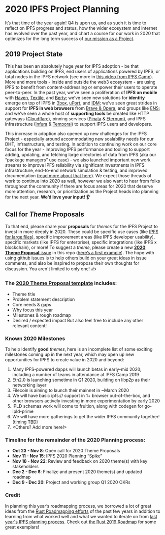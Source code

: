 # 2020 IPFS Project Planning

It’s that time of the year again! Q4 is upon us, and as such it is time to reflect on IPFS progress and status, how the wider ecosystem and internet has evolved over the past year, and chart a course for our work in 2020 that optimizes for the long term success of [our mission as a Project](https://github.com/ipfs/roadmap/blob/master/README.md#ipfs-mission-statement).

## 2019 Project State
This has been an absolutely huge year for IPFS adoption - be that applications building on IPFS, end users of applications powered by IPFS, or total nodes in the IPFS network (see more in [this video from IPFS Camp](https://www.youtube.com/watch?v=jpQnQbfhuBc)). More and more tools - inside and outside the web3 ecosystem - are using IPFS to benefit from content-addressing or empower their users to operate peer-to-peer. In the past year, we’ve seen a proliferation of **IPFS on mobile** with [Haven](https://gethaven.app/), [Textile](https://textile.photos), and [Berty](berty.tech); we’ve seen new solutions for **identity** emerge on top of IPFS in [3box](https://3box.io), [uPort](https://www.uport.me), and [IDM](https://github.com/ipfs-shipyard/pm-idm); we’ve seen great strides in support for **IPFS in web browsers** from [Brave & Opera](https://blog.ipfs.io/2019-10-08-ipfs-browsers-update/), and groups like [ENS](https://medium.com/the-ethereum-name-service/ethdns-9d56298fa38a); and we’ve seen a whole host of **supporting tools** be created like HTTP gateways ([Cloudflare](https://developers.cloudflare.com/distributed-web/ipfs-gateway/)), pinning services ([Pinata](https://pinata.cloud) & [Eternum](https://eternum.io)), and IPFS infrastructure ([Infura](http://infura.io) & [Temporal](https://temporal.cloud/)) to support IPFS users and developers. 

This increase in adoption also opened up new challenges for the IPFS Project - especially around accommodating new scalability needs for our DHT, infrastructure, and testing. In addition to continuing work on our core focus for the year - improving IPFS performance and tooling to support adding, updating, and fetching large directories of data from IPFS (aka our “package managers” use case) - we also launched important new work streams to improve IPFS reliability via significant investments in IPFS infrastructure, end-to-end network simulation & testing, and improved documentation ([read more about that here](https://blog.ipfs.io/2019-07-31-operation-task-force/)). We expect those threads of work to continue into 2020 as well, however we also want to hear from folks throughout the community if there are focus areas for 2020 that deserve more attention, research, or prioritization as the Project heads into planning for the next year. **We’d love your input! 👂**

## Call for _Theme_ Proposals
To that end, please share your **proposals** for _themes_ for the IPFS Project to invest in more deeply in 2020. These could be specific use cases (like [IPFS for large files](https://github.com/ipfs/roadmap#-large-files-d1-e4-i3)), specific improvement areas (like IPFS developer usability), specific markets (like IPFS for enterprise), specific integrations (like IPFS x blockchain), or more! To suggest a _theme_, please create a new [**2020 Theme Proposal** issue](#TODO) in this repo ([here’s a first example](#TODO)). The hope with using github issues is to help others build on your great ideas in issue comments, and also be inspired to propose their own thoughts for discussion. You aren't limited to only one! ✍️


### The [2020 Theme Proposal template](#TODO) includes:
- Theme title
- Problem statement description
- Core needs & gaps
- Why focus this year
- Milestones & rough roadmap
- Desired / expected impact
But also feel free to include any other relevant content!

### Known 2020 Milestones
To help identify **good** _themes_, here is an incomplete list of some exciting milestones coming up in the next year, which may open up new opportunities for IPFS to create value in 2020 and beyond:
1. Many IPFS-powered dapps will launch betas in early-mid 2020, including a number of teams in attendance at IPFS Camp 2019
2. Eth2.0 is launching sometime in Q1 2020, building on libp2p as their networking layer
3. Filecoin is aiming to launch their mainnet in ~March 2020
4. We will have basic ipfs:// support in 1+ browser out-of-the-box, and other browsers actively investing in more experimentation by early 2020
5. IPLD schemas work will come to fruition, along with codegen for go-ipld-prime
6. We will have more gatherings to get the wider IPFS community together! (timing TBD)
7. <Others? Add more here!>


### Timeline for the remainder of the 2020 Planning process:
- **Oct 23 - Nov 8**: Open call for 2020 Theme Proposals
- **Nov 11 - Nov 15**: IPFS 2020 Planning “Spike”
- **Nov 18 - Nov 22**: Review and feedback on 2020 theme(s) with key stakeholders
- **Dec 2 - Dec 6**: Finalize and present 2020 theme(s) and updated roadmap
- **Dec 9 - Dec 20**: Project and working group Q1 2020 OKRs

### Credit
In planning this year’s roadmapping process, we borrowed a lot of great ideas from the [Rust Roadmapping efforts](https://github.com/rust-lang/rfcs/blob/master/text/1728-north-star.md) of the past few years in addition to learning from what worked well and what we wanted to iterate on from [last year's IPFS planning process](https://blog.ipfs.io/78-ipfs-2019-roadmap/). Check out [the Rust 2019 Roadmap](https://github.com/rust-lang/rfcs/blob/master/text/2657-roadmap-2019.md) for some great exemplars!
